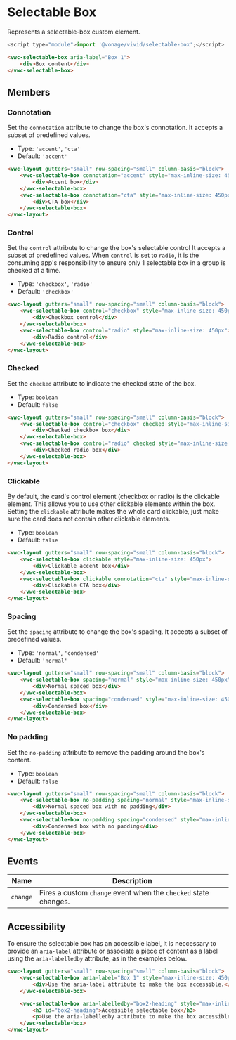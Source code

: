 # Selectable Box

Represents a selectable-box custom element.

```js
<script type="module">import '@vonage/vivid/selectable-box';</script>
```

```html preview
<vwc-selectable-box aria-label="Box 1">
    <div>Box content</div>
</vwc-selectable-box>
```

## Members

### Connotation

Set the `connotation` attribute to change the box's connotation.
It accepts a subset of predefined values.

- Type: `'accent'`, `'cta'`
- Default: `'accent'`

```html preview
<vwc-layout gutters="small" row-spacing="small" column-basis="block">
    <vwc-selectable-box connotation="accent" style="max-inline-size: 450px">
        <div>Accent box</div>
    </vwc-selectable-box>
    <vwc-selectable-box connotation="cta" style="max-inline-size: 450px">
        <div>CTA box</div>
    </vwc-selectable-box>
</vwc-layout>
```

### Control

Set the `control` attribute to change the box's selectable control
It accepts a subset of predefined values.
When `control` is set to `radio`, it is the consuming app's responsibility to ensure only 1 selectable box in a group is checked at a time.

- Type: `'checkbox'`, `'radio'`
- Default: `'checkbox'`

```html preview
<vwc-layout gutters="small" row-spacing="small" column-basis="block">
    <vwc-selectable-box control="checkbox" style="max-inline-size: 450px">
        <div>Checkbox control</div>
    </vwc-selectable-box>
    <vwc-selectable-box control="radio" style="max-inline-size: 450px">
        <div>Radio control</div>
    </vwc-selectable-box>
</vwc-layout>
```

### Checked

Set the `checked` attribute to indicate the checked state of the box.

- Type: `boolean`
- Default: `false`

```html preview
<vwc-layout gutters="small" row-spacing="small" column-basis="block">
    <vwc-selectable-box control="checkbox" checked style="max-inline-size: 450px">
        <div>Checked checkbox box</div>
    </vwc-selectable-box>
    <vwc-selectable-box control="radio" checked style="max-inline-size: 450px">
        <div>Checked radio box</div>
    </vwc-selectable-box>
</vwc-layout>
```

### Clickable

By default, the card's control element (checkbox or radio) is the clickable element. This allows you to use other clickable elements within the box.
Setting the `clickable` attribute makes the whole card clickable, just make sure the card does not contain other clickable elements.

- Type: `boolean`
- Default: `false`

```html preview
<vwc-layout gutters="small" row-spacing="small" column-basis="block">
    <vwc-selectable-box clickable style="max-inline-size: 450px">
        <div>Clickable accent box</div>
    </vwc-selectable-box>
    <vwc-selectable-box clickable connotation="cta" style="max-inline-size: 450px">
        <div>Clickable CTA box</div>
    </vwc-selectable-box>
</vwc-layout>
```

### Spacing

Set the `spacing` attribute to change the box's spacing.
It accepts a subset of predefined values.

- Type: `'normal'`, `'condensed'`
- Default: `'normal'`

```html preview
<vwc-layout gutters="small" row-spacing="small" column-basis="block">
    <vwc-selectable-box spacing="normal" style="max-inline-size: 450px">
        <div>Normal spaced box</div>
    </vwc-selectable-box>
    <vwc-selectable-box spacing="condensed" style="max-inline-size: 450px">
        <div>Condensed box</div>
    </vwc-selectable-box>
</vwc-layout>
```

### No padding

Set the `no-padding` attribute to remove the padding around the box's content.

- Type: `boolean`
- Default: `false`

```html preview
<vwc-layout gutters="small" row-spacing="small" column-basis="block">
    <vwc-selectable-box no-padding spacing="normal" style="max-inline-size: 450px">
        <div>Normal spaced box with no padding</div>
    </vwc-selectable-box>
    <vwc-selectable-box no-padding spacing="condensed" style="max-inline-size: 450px">
        <div>Condensed box with no padding</div>
    </vwc-selectable-box>
</vwc-layout>
```

## Events

<div class="table-wrapper">

| Name | Description |
| ---- | ----------- |
| `change` | Fires a custom `change` event when the `checked` state changes. |

</div>

## Accessibility

To ensure the selectable box has an accessible label, it is neccessary to provide an `aria-label` attribute or associate a piece of content as a label using the `aria-labelledby` attribute, as in the examples below.

```html preview
<vwc-layout gutters="small" row-spacing="small" column-basis="block">
    <vwc-selectable-box aria-label="Box 1" style="max-inline-size: 450px">
        <div>Use the aria-label attribute to make the box accessible.</div>
    </vwc-selectable-box>

    <vwc-selectable-box aria-labelledby="box2-heading" style="max-inline-size: 450px">
        <h3 id="box2-heading">Accessible selectable box</h3>
        <p>Use the aria-labelledby attribute to make the box accessible.</p>
    </vwc-selectable-box>
</vwc-layout>
```
